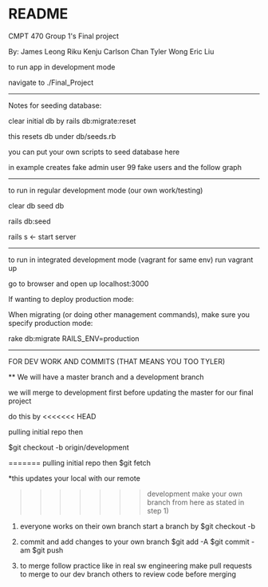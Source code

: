 # README

CMPT 470 Group 1's Final project

By: James Leong
	Riku Kenju
	Carlson Chan
	Tyler Wong
	Eric Liu

to run app in development mode

navigate to ./Final_Project

----------------------------------------------------

Notes for seeding database:

clear initial db by
rails db:migrate:reset

this resets db under db/seeds.rb

you can put your own scripts to seed database here

in example creates fake admin user 99 fake users and the follow graph

----------------------------------------------------
to run in regular development mode (our own work/testing)

clear db
seed db

rails db:seed

rails s <- start server

----------------------------------------------------
to run in integrated development mode (vagrant for same env)
run vagrant up

go to browser and open up localhost:3000

If wanting to deploy production mode:

When migrating (or doing other management commands), make sure you specify production mode:

rake db:migrate RAILS_ENV=production

----------------------------------------------------

FOR DEV WORK AND COMMITS (THAT MEANS YOU TOO TYLER)

** We will have a master branch and a development branch

we will merge to development first before updating the master for our final project

do this by
<<<<<<< HEAD

pulling initial repo then

$git checkout -b origin/development

=======
pulling initial repo then
$git fetch

*this updates your local with our remote
>>>>>>> development
make your own branch from here as stated in step 1)

1) everyone works on their own branch
	start a branch by 
	$git checkout -b <yourbranchname>

2) commit and add changes to your own branch
	$git add -A
	$git commit -am <commit message>
	$git push

3) to merge
	follow practice like in real sw engineering
	make pull requests to merge to our dev branch
	others to review code before merging
	

